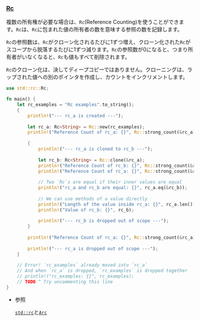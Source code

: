 ### [Rc](https://doc.rust-jp.rs/rust-by-example-ja/std/rc.html)

複数の所有権が必要な場合は、`Rc`(Reference Counting)を使うことができます。`Rc`は、`Rc`に包まれた値の所有者の数を意味する参照の数を記録します。

`Rc`の参照数は、`Rc`がクローン化されるたびに1ずつ増え、クローン化された`Rc`がスコープから脱落するたびに1ずつ減ります。`Rc`の参照数が0になると、つまり所有者がいなくなると、`Rc`も値もすべて削除されます。

`Rc`のクローン化は、決してディープコピーではありません。クローニングは、ラップされた値への別のポインタを作成し、カウントをインクリメントします。

```rust
use std::rc::Rc;

fn main() {
    let rc_examples = "Rc examples".to_string();
    {
        println!("--- rc_a is created ---");
        
        let rc_a: Rc<String> = Rc::new(rc_examples);
        println!("Reference Count of rc_a: {}", Rc::strong_count(&rc_a));
        
        {
            println!("--- rc_a is cloned to rc_b ---");
            
            let rc_b: Rc<String> = Rc::clone(&rc_a);
            println!("Reference Count of rc_b: {}", Rc::strong_count(&rc_b));
            println!("Reference Count of rc_a: {}", Rc::strong_count(&rc_a));
            
            // Two `Rc`s are equal if their inner values are equal
            println!("rc_a and rc_b are equal: {}", rc_a.eq(&rc_b));
            
            // We can use methods of a value directly
            println!("Length of the value inside rc_a: {}", rc_a.len());
            println!("Value of rc_b: {}", rc_b);
            
            println!("--- rc_b is dropped out of scope ---");
        }
        
        println!("Reference Count of rc_a: {}", Rc::strong_count(&rc_a));
        
        println!("--- rc_a is dropped out of scope ---");
    }
    
    // Error! `rc_examples` already moved into `rc_a`
    // And when `rc_a` is dropped, `rc_examples` is dropped together
    // println!("rc_examples: {}", rc_examples);
    // TODO ^ Try uncommenting this line
}
```

- 参照

  [`std::rc`](https://doc.rust-lang.org/std/rc/index.html)と[`Arc`](https://doc.rust-lang.org/std/sync/struct.Arc.html)

